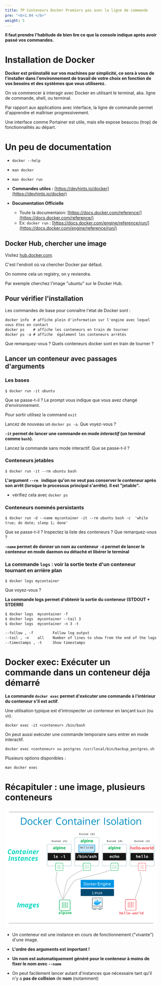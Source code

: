 ```yaml
---
title: TP Conteneurs Docker Premiers pas avec la ligne de commande
pre: "<b>1.04 </b>"
weight: 5
---
```


<!-- ## Objectifs Pédagogiques
  - Connaître les outils permettant d'interagir avec docker
  - Lancer un conteneur avec des passages d'arguments
  - Savoir utiliser les commandes ps, run, logs, exec -->


<!-- --- -->

<!-- # Mentalité :
![](../assets/images/changingThings.jpg) -->

**Il faut prendre l'habitude de bien lire ce que la console indique après avoir passé vos commandes.**


<!-- --- -->

# Installation de Docker
**Docker est préinstallé sur vos machines par simplicité, ce sera à vous de l'installer dans l'environnement de travail de votre choix en fonction de vos besoins et des systèmes que vous utiliserez.**

On va commencer à interagir avec Docker en utilisant le terminal, aka. ligne de commande, shell, ou terminal.

Par rapport aux applications avec interface, la ligne de commande permet d'apprendre et maîtriser progressivement. 

Une interface comme Portainer est utile, mais elle expose beaucou (trop) de fonctionnalités au départ.

<!-- --- -->

# Un peu de documentation

- `docker --help`
- `man docker`
- `man docker run`

- **Commandes utiles :** [https://devhints.io/docker](https://devhints.io/docker)

- **Documentation Officielle**
  - Toute la documentaion: [https://docs.docker.com/reference/](https://docs.docker.com/reference/)
  - Ex: `docker run` : [https://docs.docker.com/engine/reference/run/](https://docs.docker.com/engine/reference/run/)



<!-- --- -->

<!-- ## Lancer un conteneur "Hello world"

```shell
$ docker run hello-world
```

**Décomposons cette «ligne de commande»** 

* Le prompt
```shell
"$" est le caractère indiquant qu'on va entrer une commande dans un "PROMPT" 

user@machine:~$ est un prompt plus réaliste mais plus long 
```
* La commande 
```shell
"docker" est ici l'exécutable qu'on appelle sur la machine locale
```
* L'argument
```shell
"run" est un argument qui indique à l'exécutable ce qu'on veut faire.
En l'occurence c'est une commande Docker.
```
* Le sous-argument, le paramètre de la commande
```shell"
"hello-world"" est le nom d'une image Docker sur le DockerHub 
```
cf. [https://hub.docker.com/_/hello-world/](https://hub.docker.com/_/hello-world/) -->

<!-- --- -->

## Docker Hub, chercher une image

Visitez [hub.docker.com](https://hub.docker.com).

C'est l'endroit où va chercher Docker par défaut. 

On nomme cela un registry, on y reviendra.

Par exemple cherchez l'image "ubuntu" sur le Docker Hub.

<!-- --- -->

## Pour vérifier l'installation

Les commandes de base pour connaître l'état de Docker sont :

```shell
docker info  # affiche plein d'information sur l'engine avec lequel vous êtes en contact
docker ps    # affiche les conteneurs en train de tourner
docker ps -a # affiche  également les conteneurs arrêtés
```

Que remarquez-vous ? Quels conteneurs docker sont en train de tourner ?

<!-- --- -->

## Lancer un conteneur avec passages d'arguments

### Les bases

```shell
$ docker run -it ubuntu 
```
Que se passe-t-il ? Le prompt vous indique que vous avez changé d'environnement.

Pour sortir utilisez la command `exit`

Lancez de nouveau un `docker ps -a`. Que voyez-vous ? 

**`-it` permet de lancer une commande en mode _interactif_ (un terminal comme `bash`).**

Lancez la commande sans mode interactif. Que se passe-t-il ?

<!-- --- -->

### Conteneurs jetables 

```shell
$ docker run -it --rm ubuntu bash
```
**L'argument `--rm ` indique qu'on ne veut pas conserver le conteneur après son arrêt (lorsque le processus principal s'arrête). Il est "jetable".**

- vérifiez cela avec `docker ps`

<!-- ## Les commandes de démarrage

```shell
$ docker run -it --rm alpine bash
```
Que se passe-t-il ? Pourquoi ? 

Il faut que la commande demandée existe dans l'image.

```shell
$ docker run -it --rm alpine sh
```

Quelles peuvent être les différences entre les images ubuntu et alpine ? -->

### Conteneurs nommés persistants

```shell
$ docker run -d --name mycontainer -it --rm ubuntu bash -c  'while true; do date; sleep 1; done' 
```
Que se passe-t-il ? Inspectez la liste des conteneurs ? Que remarquez-vous ? 

**`-name` permet de donner un nom au conteneur**
**`-d` permet de lancer le conteneur en mode **daemon** ou **détaché** et libérer le terminal**

<!-- --- -->

### La commande `logs` : voir la sortie texte d'un conteneur tournant en arrière plan

```shell
$ docker logs mycontainer
```
Que voyez-vous ? 

**La commande logs permet d'obtenir la sortie du conteneur (STDOUT + STDERR)**

```shell
$ docker logs  mycontainer -f 
$ docker logs  mycontainer --tail 3 
$ docker logs  mycontainer -n 3 -t 

```

```shell
--follow , -f         Follow log output
--tail , -n    all    Number of lines to show from the end of the logs
--timestamps , -t     Show timestamps
```

<!-- --- -->


# Docker exec: Exécuter un commande dans un conteneur déja démarré

**La commande `docker exec` permet d'exécuter une commande à l'intérieur du conteneur s'il est actif**.

Une utilisation typique est d'introspecter un conteneur en lançant `bash` (ou `sh`).

```
docker exec -it <conteneur> /bin/bash
```

On peut aussi exécuter une commande temporaire sans entrer en mode interactif.

```
docker exec <conteneur> su postgres /usr/local/bin/backup_postgres.sh
```

Plusieurs options disponibles :
```
man docker exec 
```

<!-- --- -->

# Récapituler : une image, plusieurs conteneurs

![](../assets/images/ops-basics-isolation.svg)

- Un conteneur est une instance en cours de fonctionnement ("vivante") d'une image.

- **L'ordre des arguments est important !**
- **Un nom est automatiquement généré pour le conteneur à moins de fixer le nom avec `--name`**
- On peut facilement lancer autant d'instances que nécessaire tant qu'il n'y a **pas de collision** de **nom** (notamment)

<!-- --- -->
